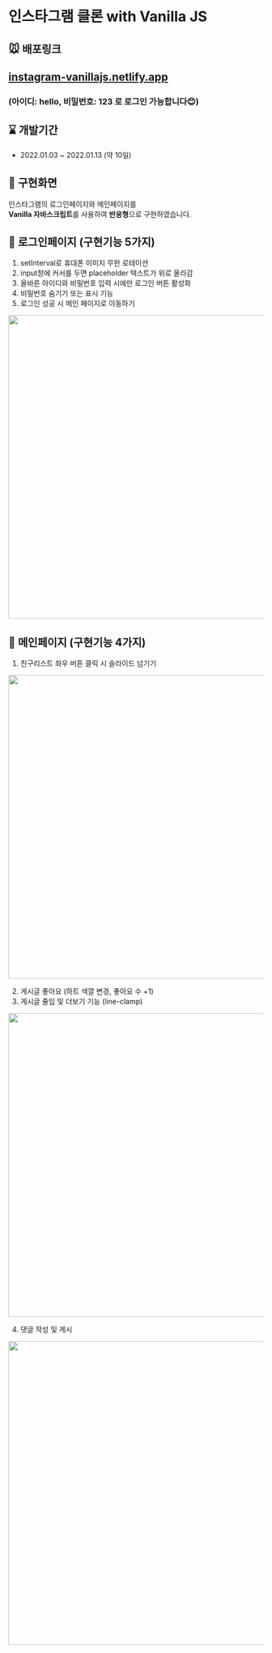 # 인스타그램 클론 with Vanilla JS

## 🐭 배포링크
<h2><a href="instagram-vanillajs.netlify.app">instagram-vanillajs.netlify.app</a></h2>
<h3>(아이디: hello, 비밀번호: 123 로 로그인 가능합니다😊)</h3>

## ⌛ 개발기간
- 2022.01.03 ~ 2022.01.13 (약 10일)

## 🎀 구현화면
인스타그램의 로그인페이지와 메인페이지를 <br/>
**Vanilla 자바스크립트**를 사용하여 <b>반응형</b>으로 구현하였습니다.

## 🌊 로그인페이지 (구현기능 5가지)
1. setInterval로 휴대폰 이미지 무한 로테이션
2. input창에 커서를 두면 placeholder 텍스트가 위로 올라감
3. 올바른 아이디와 비밀번호 입력 시에만 로그인 버튼 활성화
4. 비밀번호 숨기기 또는 표시 기능
5. 로그인 성공 시 메인 페이지로 이동하기

 <img width="600" src="https://user-images.githubusercontent.com/68722179/149500395-cd598b18-80f8-4a67-933d-d9f6808c65e0.gif" />

## 🧨 메인페이지 (구현기능 4가지)
1. 친구리스트 좌우 버튼 클릭 시 슬라이드 넘기기

 <img width="600" src="https://user-images.githubusercontent.com/68722179/149501601-5e1b7456-84f0-4124-b5c8-7bc0539ac963.gif" />

2. 게시글 좋아요 (하트 색깔 변경, 좋아요 수 +1)
3. 게시글 줄임 및 더보기 기능 (line-clamp)

 <img width="600" src="https://user-images.githubusercontent.com/68722179/149500379-0315204c-3cc4-4bc5-8636-c0c3b15f1fc7.gif" />

4. 댓글 작성 및 게시

 <img width="600" src="https://user-images.githubusercontent.com/68722179/149500680-00c55fb8-fb87-406a-8b12-ceba8d68ecde.gif" />
